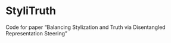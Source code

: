 # StyliTruth
Code for paper “Balancing Stylization and Truth via Disentangled Representation Steering”
